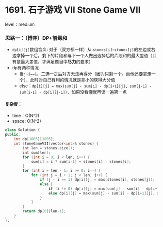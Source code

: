 # 1691. 石子游戏 VII Stone Game VII

level：medium

### 思路一：（博弈）DP+前缀和

- `dp[i][j]`数组含义: 对于（双方都一样）从 `stones[i]~stones[j]`的左边或右边拿掉一个后，剩下的片段和与下一个人做出选择后的片段和的最大差值（只有是最大差值，才满足题目中**尽力**的要求）
- dp有两种情况
  - 当`j-i==1`，二选一之后对方无法再得分（因为只剩一个，而他还要拿走一个），此时对自己有利的情况就是拿小的获得大分值
  - else：`dp[i][j] = max(sum[j] - sum[i] - dp[i+1][j], sum[j-1] - sum[i-1] - dp[i][j-1])`，如果没看懂就再读一遍第一点

#### 复杂度：

- time：O(N^2)
- space: O(N^2)

```cpp
class Solution {
public:
    int dp[1005][1005];
    int stoneGameVII(vector<int>& stones) {
        int len = stones.size();
        int sum[len];
        for (int i = 0; i < len; i++) {
            sum[i] = i ? sum[i-1] + stones[i] : stones[i];
        }
        for (int i = len - 1; i >= 0; i--) {
            for (int j = i + 1; j < len; j++) {
                if (j - i == 1) dp[i][j] = max(stones[i], stones[j]);
                else {
                    if (i != 0) dp[i][j] = max(sum[j] - sum[i] - dp[i+1][j], sum[j-1] - sum[i-1] - dp[i][j-1]);
                    else dp[i][j] = max(sum[j] - sum[i] - dp[i+1][j], sum[j-1] - dp[i][j-1]);
                }
            }
        }
        return dp[0][len-1];
    }
};
```

